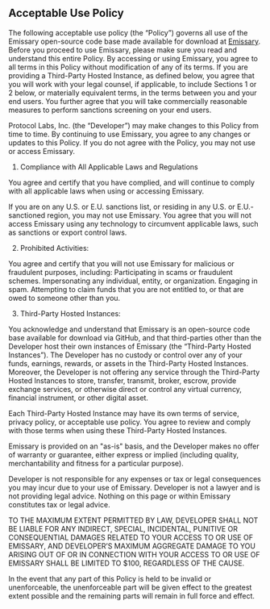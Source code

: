 ## Acceptable Use Policy

The following acceptable use policy (the “Policy”) governs all use of the Emissary open-source code base made available for download at [Emissary](https://github.com/emissaryops/emissary). Before you proceed to use Emissary, please make sure you read and understand this entire Policy. By accessing or using Emissary, you agree to all terms in this Policy without modification of any of its terms. If you are providing a Third-Party Hosted Instance, as defined below, you agree that you will work with your legal counsel, if applicable, to include Sections 1 or 2 below, or materially equivalent terms, in the terms between you and your end users. You further agree that you will take commercially reasonable measures to perform sanctions screening on your end users.

Protocol Labs, Inc. (the “Developer”) may make changes to this Policy from time to time. By continuing to use Emissary, you agree to any changes or updates to this Policy. If you do not agree with the Policy, you may not use or access Emissary.

1. Compliance with All Applicable Laws and Regulations

You agree and certify that you have complied, and will continue to comply with all applicable laws when using or accessing Emissary.

If you are on any U.S. or E.U. sanctions list, or residing in any U.S. or E.U.-sanctioned region, you may not use Emissary. You agree that you will not access Emissary using any technology to circumvent applicable laws, such as sanctions or export control laws.

2. Prohibited Activities:

You agree and certify that you will not use Emissary for malicious or fraudulent purposes, including:
Participating in scams or fraudulent schemes.
Impersonating any individual, entity, or organization.
Engaging in spam.
Attempting to claim funds that you are not entitled to, or that are owed to someone other than you.

3. Third-Party Hosted Instances:

You acknowledge and understand that Emissary is an open-source code base available for download via GitHub, and that third-parties other than the Developer host their own instances of Emissary (the “Third-Party Hosted Instances”). The Developer has no custody or control over any of your funds, earnings, rewards, or assets in the Third-Party Hosted Instances. Moreover, the Developer is not offering any service through the Third-Party Hosted Instances to store, transfer, transmit, broker, escrow, provide exchange services, or otherwise direct or control any virtual currency, financial instrument, or other digital asset.

Each Third-Party Hosted Instance may have its own terms of service, privacy policy, or acceptable use policy. You agree to review and comply with those terms when using these Third-Party Hosted Instances.

Emissary is provided on an "as-is" basis, and the Developer makes no offer of warranty or guarantee, either express or implied (including quality, merchantability and fitness for a particular purpose).

Developer is not responsible for any expenses or tax or legal consequences you may incur due to your use of Emissary. Developer is not a lawyer and is not providing legal advice. Nothing on this page or within Emissary constitutes tax or legal advice.

TO THE MAXIMUM EXTENT PERMITTED BY LAW, DEVELOPER SHALL NOT BE LIABLE FOR ANY INDIRECT, SPECIAL, INCIDENTAL, PUNITIVE OR CONSEQUENTIAL DAMAGES RELATED TO YOUR ACCESS TO OR USE OF EMISSARY, AND DEVELOPER’S MAXIMUM AGGREGATE DAMAGE TO YOU ARISING OUT OF OR IN CONNECTION WITH YOUR ACCESS TO OR USE OF EMISSARY SHALL BE LIMITED TO $100, REGARDLESS OF THE CAUSE.

In the event that any part of this Policy is held to be invalid or unenforceable, the unenforceable part will be given effect to the greatest extent possible and the remaining parts will remain in full force and effect.
